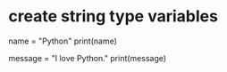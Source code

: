 
# create string type variables

name = "Python"
print(name)

message = "I love Python."
print(message)
